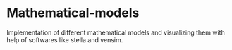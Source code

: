 # Mathematical-models
Implementation of different mathematical models and visualizing them with help of softwares like stella and vensim.
